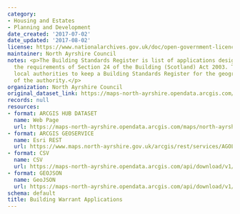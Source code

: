 ```yaml
---
category:
- Housing and Estates
- Planning and Development
date_created: '2017-07-02'
date_updated: '2017-08-02'
license: https://www.nationalarchives.gov.uk/doc/open-government-licence/version/3/
maintainer: North Ayrshire Council
notes: <p>The Building Standards Register is list of applications designed to meet
  the requirements of Section 24 of the Building (Scotland) Act 2003. This requires
  local authorities to keep a Building Standards Register for the geographical area
  of the authority.</p>
organization: North Ayrshire Council
original_dataset_link: https://maps-north-ayrshire.opendata.arcgis.com/maps/north-ayrshire::building-warrant-applications
records: null
resources:
- format: ARCGIS HUB DATASET
  name: Web Page
  url: https://maps-north-ayrshire.opendata.arcgis.com/maps/north-ayrshire::building-warrant-applications
- format: ARCGIS GEOSERVICE
  name: Esri REST
  url: https://www.maps.north-ayrshire.gov.uk/arcgis/rest/services/AGOL/Open_Data_Portal2/MapServer/23
- format: CSV
  name: CSV
  url: https://maps-north-ayrshire.opendata.arcgis.com/api/download/v1/items/adec79bef64442febd476cbd3c4b6017/csv?layers=23
- format: GEOJSON
  name: GeoJSON
  url: https://maps-north-ayrshire.opendata.arcgis.com/api/download/v1/items/adec79bef64442febd476cbd3c4b6017/geojson?layers=23
schema: default
title: Building Warrant Applications
---
```

